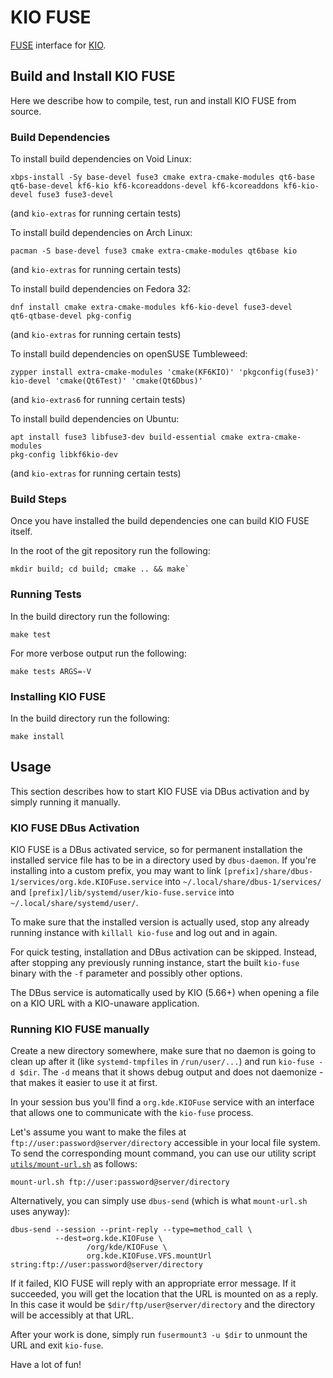 # KIO FUSE

[FUSE](https://www.kernel.org/doc/html/latest/filesystems/fuse.html)
interface for [KIO](https://api.kde.org/frameworks/kio/html/).

## Build and Install KIO FUSE

Here we describe how to compile, test, run and install KIO FUSE from source.

### Build Dependencies

To install build dependencies on Void Linux:

    xbps-install -Sy base-devel fuse3 cmake extra-cmake-modules qt6-base qt6-base-devel kf6-kio kf6-kcoreaddons-devel kf6-kcoreaddons kf6-kio-devel fuse3 fuse3-devel

(and `kio-extras` for running certain tests)

To install build dependencies on Arch Linux:

    pacman -S base-devel fuse3 cmake extra-cmake-modules qt6base kio

(and `kio-extras` for running certain tests)

To install build dependencies on Fedora 32:

    dnf install cmake extra-cmake-modules kf6-kio-devel fuse3-devel 
    qt6-qtbase-devel pkg-config

(and `kio-extras` for running certain tests)

To install build dependencies on openSUSE Tumbleweed:

    zypper install extra-cmake-modules 'cmake(KF6KIO)' 'pkgconfig(fuse3)' 
    kio-devel 'cmake(Qt6Test)' 'cmake(Qt6Dbus)'

(and `kio-extras6` for running certain tests)

To install build dependencies on Ubuntu:

    apt install fuse3 libfuse3-dev build-essential cmake extra-cmake-modules
    pkg-config libkf6kio-dev

(and `kio-extras` for running certain tests)

### Build Steps

Once you have installed the build dependencies one can build KIO FUSE
itself.

In the root of the git repository run the following:

```
mkdir build; cd build; cmake .. && make`
```

### Running Tests

In the build directory run the following:

```
make test
```

For more verbose output run the following:

```
make tests ARGS=-V
```

### Installing KIO FUSE

In the build directory run the following:

```
make install
```

## Usage

This section describes how to start KIO FUSE via DBus activation and
by simply running it manually.

### KIO FUSE DBus Activation

KIO FUSE is a DBus activated service, so for permanent installation the
installed service file has to be in a directory used by `dbus-daemon`.
If you're installing into a custom prefix, you may want to link
`[prefix]/share/dbus-1/services/org.kde.KIOFuse.service` into
`~/.local/share/dbus-1/services/` and
`[prefix]/lib/systemd/user/kio-fuse.service` into
`~/.local/share/systemd/user/`.

To make sure that the installed version is actually used, stop any already
running instance with `killall kio-fuse` and log out and in again.

For quick testing, installation and DBus activation can be skipped. Instead,
after stopping any previously running instance, start the built `kio-fuse` binary
with the `-f` parameter and possibly other options.

The DBus service is automatically used by KIO (5.66+) when opening a file on a
KIO URL with a KIO-unaware application.

### Running KIO FUSE manually

Create a new directory somewhere, make sure that no daemon is going to clean
up after it (like `systemd-tmpfiles` in `/run/user/...`) and run `kio-fuse -d $dir`.
The `-d` means that it shows debug output and does not daemonize - that makes it
easier to use it at first.

In your session bus you'll find a `org.kde.KIOFuse` service with an interface that
allows one to communicate with the `kio-fuse` process.

Let's assume you want to make the files at
`ftp://user:password@server/directory` accessible in your local file system.
To send the corresponding mount command, you can use our utility script [`utils/mount-url.sh`](./utils/mount-url.sh) as follows:
```
mount-url.sh ftp://user:password@server/directory
```
Alternatively, you can simply use `dbus-send` (which is what `mount-url.sh` uses anyway):
```
dbus-send --session --print-reply --type=method_call \
          --dest=org.kde.KIOFuse \
                 /org/kde/KIOFuse \
                 org.kde.KIOFuse.VFS.mountUrl string:ftp://user:password@server/directory
```

If it failed, KIO FUSE will reply with an appropriate error message. If it
succeeded, you will get the location that the URL is mounted on as a reply. In
this case it would be `$dir/ftp/user@server/directory` and the directory will be
accessibly at that URL.

After your work is done, simply run `fusermount3 -u $dir` to unmount the URL and
exit `kio-fuse`.

Have a lot of fun!
